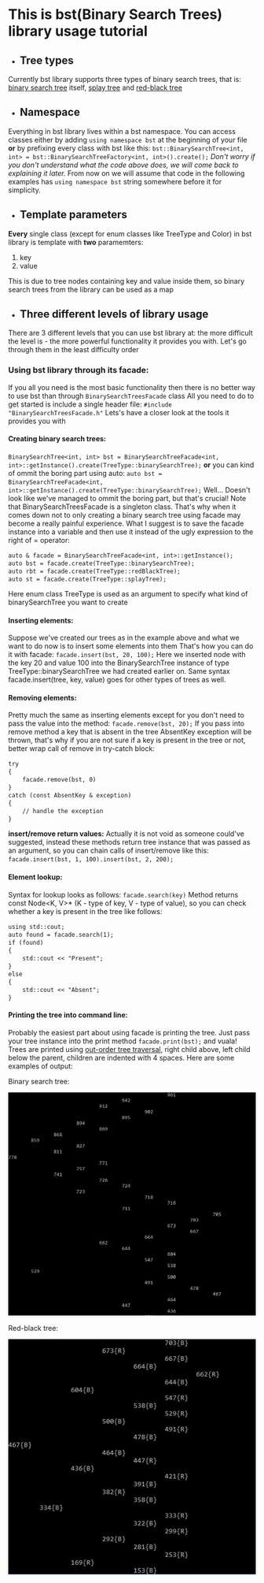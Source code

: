 # This is bst(Binary Search Trees) library usage tutorial

* ## Tree types
Currently bst library supports three types of binary search trees, that is: [binary search tree](https://en.wikipedia.org/wiki/Binary_search_tree) itself, [splay tree](https://en.wikipedia.org/wiki/Splay_tree) and [red-black tree](https://en.wikipedia.org/wiki/Red%E2%80%93black_tree)

* ## Namespace
Everything in bst library lives within a bst namespace.
You can access classes either by adding `using namespace bst` at the beginning of your file **or**
by prefixing every class with bst like this: `bst::BinarySearchTree<int, int> = bst::BinarySearchTreeFactory<int, int>().create();`
*Don't worry if you don't understand what the code above does, we will come back to explaining it later.*
From now on we will assume that code in the following examples has `using namespace bst` string somewhere before it for simplicity.

* ## Template parameters
**Every** single class (except for enum classes like TreeType and Color) in bst library is template with **two** paramemters:
  1. key
  2. value
  
This is due to tree nodes containing key and value inside them, so binary search trees from the library can be used as a map

* ## **Three** different levels of library usage
There are 3 different levels that you can use bst library at:
the more difficult the level is - the more powerful functionality it provides you with.
Let's go through them in the least difficulty order
### Using bst library through its facade:
If you all you need is the most basic functionality then there is no better way to use bst than through `BinarySearchTreesFacade` class
All you need to do to get started is include a single header file: `#include "BinarySearchTreesFacade.h"`
Lets's have a closer look at the tools it provides you with
#### Creating binary search trees: 
`BinarySearchTree<int, int> bst = BinarySearchTreeFacade<int, int>::getInstance().create(TreeType::binarySearchTree);` **or**
you can kind of ommit the boring part using auto: 
`auto bst =  BinarySearchTreeFacade<int, int>::getInstance().create(TreeType::binarySearchTree);`
Well... Doesn't look like we've managed to ommit the boring part, but that's crucial! 
Note that BinarySearchTreesFacade is a singleton class.
That's why when it comes down not to only creating a binary search tree using facade may become a really painful experience.
What I suggest is to save the facade instance into a variable and then 
use it instead of the ugly expression to the right of = operator:

    auto & facade = BinarySearchTreeFacade<int, int>::getInstance();
    auto bst = facade.create(TreeType::binarySearchTree);
    auto rbt = facade.create(TreeType::redBlackTree);
    auto st = facade.create(TreeType::splayTree);
Here enum class TreeType is used as an argument to specify what kind of binarySearchTree you want to create
    
#### Inserting elements: 
Suppose we've created our trees as in the example above and what we want to do now is to insert some elements into them
That's how you can do it with facade: `facade.insert(bst, 20, 100);` 
Here we inserted node with the key 20 and value 100 into the BinarySearchTree instance of type
TreeType::binarySearchTree we had created earlier on.
Same syntax facade.insert(tree, key, value) goes for other types of trees as well.
    
#### Removing elements:
Pretty much the same as inserting elements except for you don't need to pass the value into the method: 
`facade.remove(bst, 20);`
If you pass into remove method a key that is absent in the tree AbsentKey exception will be thrown, that's why
if you are not sure if a key is present in the tree or not, better wrap call of remove in try-catch block:

    try
    {
        facade.remove(bst, 0)
    }
    catch (const AbsentKey & exception)
    {
        // handle the exception
    }
    
**insert/remove return values:**
Actually it is not void as someone could've suggested, instead these methods return tree instance that was passed
as an argument, so you can chain calls of insert/remove like this: `facade.insert(bst, 1, 100).insert(bst, 2, 200);`
    
#### Element lookup:
Syntax for lookup looks as follows: `facade.search(key)`
Method returns const Node<K, V>* (K - type of key, V - type of value), 
so you can check whether a key is present in the tree like follows:

    using std::cout;
    auto found = facade.search(1);
    if (found)
    {
        std::cout << "Present";
    }
    else
    {
        std::cout << "Absent";
    }
    
#### Printing the tree into command line: 
Probably the easiest part about using facade is printing the tree.
Just pass your tree instance into the print method `facade.print(bst);` and vuala!
Trees are printed using [out-order tree traversal](https://en.wikipedia.org/wiki/Tree_traversal), right child above, left child below the parent, children are indented with 4 spaces.
Here are some examples of output:

Binary search tree:

![Binary search tree](https://raw.githubusercontent.com/UniiiX/year-2/master/semester%202/Lab2/TutorialImages/TreeVisualizationConsoleOutput.JPG)

Red-black tree:

![Red-black tree](https://raw.githubusercontent.com/UniiiX/year-2/master/semester%202/Lab2/TutorialImages/TreeVisualizationConsoleOutput2.JPG)
